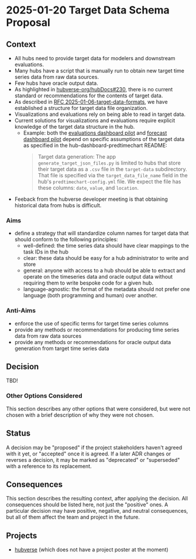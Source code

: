 # 2025-01-20 Target Data Schema Proposal

## Context

- All hubs need to provide target data for modelers and downstream evaluations.
- Many hubs have a script that is manually run to obtain new target time series
  data from raw data sources.
- Few hubs have oracle output data.
- As highlighted in
  [hubverse-org/hubDocs#230](https://github.com/hubverse-org/hubDocs/issues/230),
  there is no current standard or recommendations for the contents of target
  data.
- As described in [RFC
  2025-01-06-target-data-formats](2025-01-06-target-data-formats.md), we have
  established a structure for target data file organization.
- Visualizations and evaluations rely on being able to read in target data.
- Current solutions for visualizations and evaluations require explicit
  knowledge of the target data structure in the hub.
  - Example: both the [evaluations dashboard pilot][hubPredevalsData]
    and [forecast dashboard pilot][hub-dashboard-predtimechart] depend on
    specific assumptions of the target data as specified in the
    hub-dashboard-predtimechart README:
    > Target data generation: The app `generate_target_json_files.py` is
    > limited to hubs that store their target data as a `.csv` file in the
    > `target-data` subdirectory. That file is specified via the
    > `target_data_file_name` field in the hub's `predtimechart-config.yml`
    > file. We expect the file has these columns: `date`, `value`, and
    > `location`.
- Feeback from the hubverse developer meeting is that obtaining historical data
  from hubs is difficult.

[hubPredEvalsData]: https://github.com/elray1/flusight-dashboard/blob/d98e01e132c5705a72ed374fe6168e0888103714/create-oracle-data.R
[hub-dashboard-predtimechart]: https://github.com/hubverse-org/hub-dashboard-predtimechart/blob/1dc5f3e431e13d3a40f9d8fed5bcc7c74ce776e8/src/hub_predtimechart/app/generate_target_json_files.py#L101

### Aims

 - define a strategy that will standardize column names for target data that
   should conform to the following principles:
   - well-defined: the time series data should have clear mappings to the task IDs in the hub 
   - clear: these data should be easy for a hub administrator to write and store
   - general: anyone with access to a hub should be able to extract and operate
     on the timeseries data and oracle output data without requiring them to
     write bespoke code for a given hub.
   - language-agnostic: the format of the metadata should not prefer one
     language (both programming and human) over another.

### Anti-Aims

 - enforce the use of specific terms for target time series columns
 - provide any methods or recommendations for producing time series data from
   raw data sources
 - provide any methods or recommendations for oracle output data generation from
   target time series data

## Decision

TBD!

### Other Options Considered

This section describes any other options that were considered, but were not chosen with a brief description of why they were not chosen.

## Status

A decision may be "proposed" if the project stakeholders haven't agreed with it yet, or "accepted" once it is agreed. If a later ADR changes or reverses a decision, it may be marked as "deprecated" or "superseded" with a reference to its replacement.

## Consequences

This section describes the resulting context, after applying the decision. All consequences should be listed here, not just the "positive" ones. A particular decision may have positive, negative, and neutral consequences, but all of them affect the team and project in the future.

## Projects

- [hubverse](https://hubverse.io/) (which does not have a project poster at the moment)
